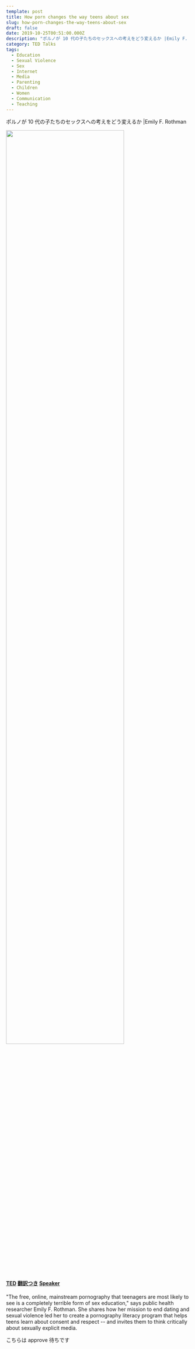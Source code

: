 ```yaml
---
template: post
title: How porn changes the way teens about sex
slug: how-porn-changes-the-way-teens-about-sex
draft: false
date: 2019-10-25T00:51:00.000Z
description: "ポルノが 10 代の子たちのセックスへの考えをどう変えるか |Emily F. Rothman"
category: TED Talks
tags:
  - Education
  - Sexual Violence
  - Sex
  - Internet
  - Media
  - Parenting
  - Children
  - Women
  - Communication
  - Teaching
---
```


ポルノが 10 代の子たちのセックスへの考えをどう変えるか |Emily F. Rothman

[<img src="https://img.youtube.com/vi/FhP0AfZdRZ4/0.jpg" width="80%">](https://www.ted.com/talks/emily_f_rothman_how_porn_changes_the_way_teens_think_about_sex)

#### [TED](https://www.ted.com/talks/emily_f_rothman_how_porn_changes_the_way_teens_think_about_sex) [翻訳つき](https://amara.org/en/videos/rH9SvJJmfKs2/ja/2539080/) [Speaker](https://www.ted.com/speakers/emily_rothman)

"The free, online, mainstream pornography that teenagers are most likely to see is a completely terrible form of sex education," says public health researcher Emily F. Rothman. She shares how her mission to end dating and sexual violence led her to create a pornography literacy program that helps teens learn about consent and respect -- and invites them to think critically about sexually explicit media.

こちらは approve 待ちです
